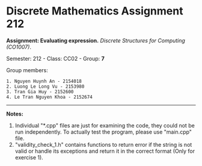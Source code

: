 
# Discrete Mathematics Assignment 212

**Assignment: Evaluating expression.**
*Discrete Structures for Computing (CO1007)*.

Semester: 212 - Class: CC02 - Group: **7**


Group members:
  
    1. Nguyen Huynh An - 2154018
    2. Luong Le Long Vu - 2153980
    3. Tran Gia Huy - 2152600
    4. Le Tran Nguyen Khoa - 2152674

-------------------------------------
**Notes:**

1. Individual "*.cpp" files are just for examining the code, they could not be run independently. To actually test the program, please use "main.cpp" file.
2. "validity_check_1.h" contains functions to return error if the string is not valid or handle its exceptions and return it in the correct format (Only for exercise 1).
